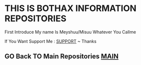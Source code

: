 # THIS IS BOTHAX INFORMATION REPOSITORIES

First Introduce My name Is Meyshuu/Misuu Whatever You Callme

If You Want Support Me : [SUPPORT](https://saweria.co/Misuuu) ~ Thanks

## GO Back TO Main Repositories [MAIN](https://github.com/Meyshuu/LuaDocs-Growtopia/tree/main)
